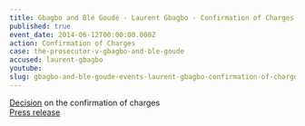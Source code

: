 ```yaml
---
title: Gbagbo and Blé Goudé - Laurent Gbagbo - Confirmation of Charges
published: true
event_date: 2014-06-12T00:00:00.000Z
action: Confirmation of Charges
case: the-prosecutor-v-gbagbo-and-ble-goude
accused: laurent-gbagbo
youtube:
slug: gbagbo-and-ble-goude-events-laurent-gbagbo-confirmation-of-charges
---
```



[Decision](http://www.icc-cpi.int/iccdocs/doc/doc1783399.pdf) on the confirmation of charges
<br>[Press release](https://www.icc-cpi.int/pages/item.aspx?name=PR1016)